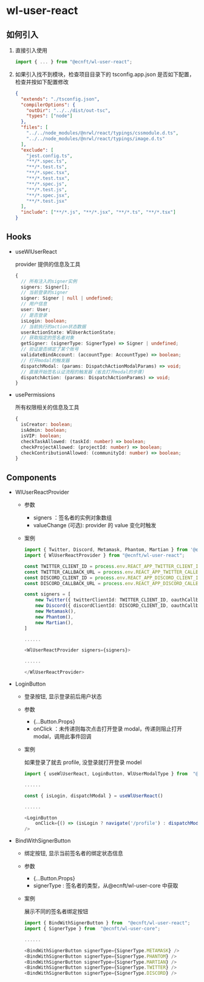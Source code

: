 <!--
 * @Author: shixuewen friendlysxw@163.com
 * @Date: 2022-10-21 15:03:44
 * @LastEditors: shixuewen friendlysxw@163.com
 * @LastEditTime: 2022-10-24 03:05:52
 * @Description: file description
-->

# wl-user-react

## 如何引入

1. 直接引入使用
   ```typescript
   import { ... } from "@ecnft/wl-user-react";
   ```
2. 如果引入找不到模块，检查项目目录下的 tsconfig.app.json 是否如下配置，检查并按如下配置修改
   ```json
   {
     "extends": "./tsconfig.json",
     "compilerOptions": {
       "outDir": "../../dist/out-tsc",
       "types": ["node"]
     },
     "files": [
       "../../node_modules/@nrwl/react/typings/cssmodule.d.ts",
       "../../node_modules/@nrwl/react/typings/image.d.ts"
     ],
     "exclude": [
       "jest.config.ts",
       "**/*.spec.ts",
       "**/*.test.ts",
       "**/*.spec.tsx",
       "**/*.test.tsx",
       "**/*.spec.js",
       "**/*.test.js",
       "**/*.spec.jsx",
       "**/*.test.jsx"
     ],
     "include": ["**/*.js", "**/*.jsx", "**/*.ts", "**/*.tsx"]
   }
   ```

## Hooks

- useWlUserReact

  provider 提供的信息及工具

  ```typescript
  {
    // 所有注入的signer实例
    signers: Signer[];
    // 当前登录的signer
    signer: Signer | null | undefined;
    // 用户信息
    user: User;
    // 是否登录
    isLogin: boolean;
    // 当前执行的action状态数据
    userActionState: WlUserActionState;
    // 获取指定的签名者对象
    getSigner: (signerType: SignerType) => Signer | undefined;
    // 验证是否绑定了某个账号
    validateBindAccount: (accountType: AccountType) => boolean;
    // 打开modal的触发器
    dispatchModal: (params: DispatchActionModalParams) => void;
    // 直接开始签名认证流程的触发器（省去打开modal的步骤）
    dispatchAction: (params: DispatchActionParams) => void;
  }
  ```

- usePermissions

  所有权限相关的信息及工具

  ```typescript
  {
    isCreator: boolean;
    isAdmin: boolean;
    isVIP: boolean;
    checkTaskAllowed: (taskId: number) => boolean;
    checkProjectAllowed: (projectId: number) => boolean;
    checkContributionAllowed: (communityId: number) => boolean;
  }
  ```

## Components

- WlUserReactProvider

  - 参数
    - signers ：签名者的实例对象数组
    - valueChange (可选): provider 的 value 变化时触发
  - 案例

    ```typescript
    import { Twitter, Discord, Metamask, Phantom, Martian } from '@ecnft/wl-user-core'
    import { WlUserReactProvider } from "@ecnft/wl-user-react";

    const TWITTER_CLIENT_ID = process.env.REACT_APP_TWITTER_CLIENT_ID || ''
    const TWITTER_CALLBACK_URL = process.env.REACT_APP_TWITTER_CALLBACK_URL || ''
    const DISCORD_CLIENT_ID = process.env.REACT_APP_DISCORD_CLIENT_ID || ''
    const DISCORD_CALLBACK_URL = process.env.REACT_APP_DISCORD_CALLBACK_URL || ''

    const signers = [
        new Twitter({ twitterClientId: TWITTER_CLIENT_ID, oauthCallbackUri: TWITTER_CALLBACK_URL }),
        new Discord({ discordClientId: DISCORD_CLIENT_ID, oauthCallbackUri: DISCORD_CALLBACK_URL }),
        new Metamask(),
        new Phantom(),
        new Martian(),
    ]

    ......

    <WlUserReactProvider signers={signers}>

    ......

    </WlUserReactProvider>
    ```

- LoginButton

  - 登录按钮, 显示登录前后用户状态
  - 参数
    - {...Button.Props}
    - onClick ：未传递则每次点击打开登录 modal，传递则阻止打开 modal，调用此事件回调
  - 案例

    如果登录了就去 profile, 没登录就打开登录 model

    ```typescript
    import { useWlUserReact, LoginButton, WlUserModalType } from  "@ecnft/wl-user-react";

    ......

    const { isLogin, dispatchModal } = useWlUserReact()

    ......

    <LoginButton
        onClick={() => (isLogin ? navigate('/profile') : dispatchModal({ type: WlUserModalType.LOGIN }))}
    />
    ```

- BindWithSignerButton

  - 绑定按钮, 显示当前签名者的绑定状态信息
  - 参数
    - {...Button.Props}
    - signerType : 签名者的类型，从@ecnft/wl-user-core 中获取
  - 案例

    展示不同的签名者绑定按钮

    ```typescript
    import { BindWithSignerButton } from  "@ecnft/wl-user-react";
    import { SignerType } from  "@ecnft/wl-user-core";

    ......

    <BindWithSignerButton signerType={SignerType.METAMASK} />
    <BindWithSignerButton signerType={SignerType.PHANTOM} />
    <BindWithSignerButton signerType={SignerType.MARTIAN} />
    <BindWithSignerButton signerType={SignerType.TWITTER} />
    <BindWithSignerButton signerType={SignerType.DISCORD} />

    ```
